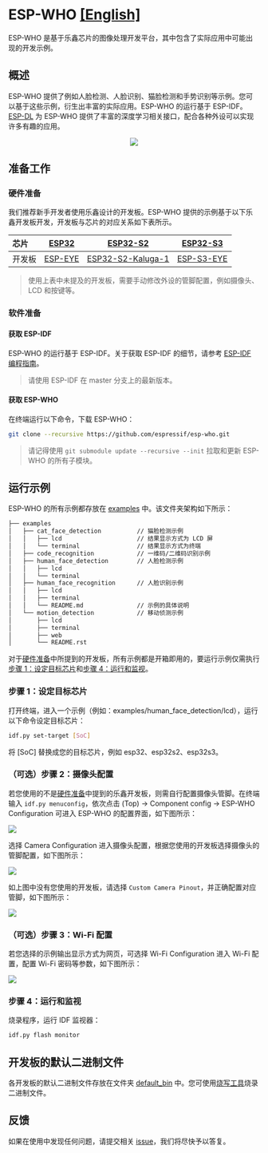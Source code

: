 # ESP-WHO [[English]](./README.md)

ESP-WHO 是基于乐鑫芯片的图像处理开发平台，其中包含了实际应用中可能出现的开发示例。

## 概述

ESP-WHO 提供了例如人脸检测、人脸识别、猫脸检测和手势识别等示例。您可以基于这些示例，衍生出丰富的实际应用。ESP-WHO 的运行基于 ESP-IDF。[ESP-DL](https://github.com/espressif/esp-dl) 为 ESP-WHO 提供了丰富的深度学习相关接口，配合各种外设可以实现许多有趣的应用。

<p align="center">
    <img width="%" src="./img/architecture_cn.drawio.svg"> 
</p>



## 准备工作

### 硬件准备

我们推荐新手开发者使用乐鑫设计的开发板。ESP-WHO 提供的示例基于以下乐鑫开发板开发，开发板与芯片的对应关系如下表所示。
    
|    芯片    | [ESP32](https://www.espressif.com/zh-hans/products/socs/esp32) | [ESP32-S2](https://www.espressif.com/zh-hans/products/socs/esp32-s2) | [ESP32-S3](https://www.espressif.com/zh-hans/products/socs/esp32-s3) |
| :------- | :----------------------------------------------------------: | :----------------------------------------------------------: | :----------------------------------------------------------: |
| 开发板 | [ESP-EYE](https://www.espressif.com/zh-hans/products/devkits/esp-eye/overview) | [ESP32-S2-Kaluga-1](https://docs.espressif.com/projects/esp-idf/zh_CN/latest/esp32s2/hw-reference/esp32s2/user-guide-esp32-s2-kaluga-1-kit.html) | [ESP-S3-EYE](https://www.espressif.com/zh-hans/products/devkits/esp-s3-eye/overview) |

> 使用上表中未提及的开发板，需要手动修改外设的管脚配置，例如摄像头、LCD 和按键等。

### 软件准备

#### 获取 ESP-IDF

ESP-WHO 的运行基于 ESP-IDF。关于获取 ESP-IDF 的细节，请参考 [ESP-IDF 编程指南](https://idf.espressif.com/)。

> 请使用 ESP-IDF 在 master 分支上的最新版本。

#### 获取 ESP-WHO

在终端运行以下命令，下载 ESP-WHO：

```bash
git clone --recursive https://github.com/espressif/esp-who.git
```

> 请记得使用 ``git submodule update --recursive --init`` 拉取和更新 ESP-WHO 的所有子模块。

## 运行示例

ESP-WHO 的所有示例都存放在 [examples](./examples) 中。该文件夹架构如下所示：

```bash
├── examples
│   ├── cat_face_detection          // 猫脸检测示例
│   │   ├── lcd                     // 结果显示方式为 LCD 屏
│   │   └── terminal                // 结果显示方式为终端
│   ├── code_recognition            // 一维码/二维码识别示例
│   ├── human_face_detection        // 人脸检测示例
│   │   ├── lcd
│   │   └── terminal
│   ├── human_face_recognition      // 人脸识别示例
│   │   ├── lcd
│   │   ├── terminal
│   │   └── README.md               // 示例的具体说明
│   └── motion_detection            // 移动侦测示例
│       ├── lcd 
│       ├── terminal
│       ├── web
│       └── README.rst              
```

对于[硬件准备](#硬件准备)中所提到的开发板，所有示例都是开箱即用的，要运行示例仅需执行[步骤 1：设定目标芯片](#步骤-1设定目标芯片)和[步骤 4：运行和监视](#步骤-4运行和监视)。

### 步骤 1：设定目标芯片

打开终端，进入一个示例（例如：examples/human_face_detection/lcd），运行以下命令设定目标芯片：

```bash
idf.py set-target [SoC]
```

将 [SoC] 替换成您的目标芯片，例如 esp32、esp32s2、esp32s3。

### （可选）步骤 2：摄像头配置

若您使用的不是[硬件准备](#硬件准备)中提到的乐鑫开发板，则需自行配置摄像头管脚。在终端输入 `idf.py menuconfig`，依次点击 (Top) -> Component config -> ESP-WHO Configuration 可进入 ESP-WHO 的配置界面，如下图所示：

![](./img/esp-who_config.png)

选择 Camera Configuration 进入摄像头配置，根据您使用的开发板选择摄像头的管脚配置，如下图所示：

![](./img/esp-who_config_camera_config_select_pinout.png)

如上图中没有您使用的开发板，请选择 ``Custom Camera Pinout``，并正确配置对应管脚，如下图所示：

![](./img/esp-who_config_camera_config_custom.png)

### （可选）步骤 3：Wi-Fi 配置

若您选择的示例输出显示方式为网页，可选择 Wi-Fi Configuration 进入 Wi-Fi 配置，配置 Wi-Fi 密码等参数，如下图所示：

![](./img/esp-who_config_wifi_config.png)

### 步骤 4：运行和监视

烧录程序，运行 IDF 监视器：

```bash
idf.py flash monitor
```


## 开发板的默认二进制文件

各开发板的默认二进制文件存放在文件夹 [default_bin](./default_bin) 中。您可使用[烧写工具](https://www.espressif.com/zh-hans/support/download/other-tools)烧录二进制文件。




## 反馈

如果在使用中发现任何问题，请提交相关 [issue](https://github.com/espressif/esp-who/issues)，我们将尽快予以答复。
